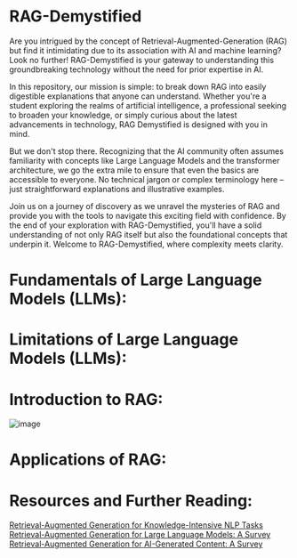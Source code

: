 # RAG-Demystified

Are you intrigued by the concept of Retrieval-Augmented-Generation (RAG) but find it intimidating due to its association with AI and machine learning? Look no further! RAG-Demystified is your gateway to understanding this groundbreaking technology without the need for prior expertise in AI.

In this repository, our mission is simple: to break down RAG into easily digestible explanations that anyone can understand. Whether you're a student exploring the realms of artificial intelligence, a professional seeking to broaden your knowledge, or simply curious about the latest advancements in technology, RAG Demystified is designed with you in mind.

But we don't stop there. Recognizing that the AI community often assumes familiarity with concepts like Large Language Models and the transformer architecture, we go the extra mile to ensure that even the basics are accessible to everyone. No technical jargon or complex terminology here – just straightforward explanations and illustrative examples.

Join us on a journey of discovery as we unravel the mysteries of RAG and provide you with the tools to navigate this exciting field with confidence. By the end of your exploration with RAG-Demystified, you'll have a solid understanding of not only RAG itself but also the foundational concepts that underpin it. Welcome to RAG-Demystified, where complexity meets clarity.


# Fundamentals of Large Language Models (LLMs):


# Limitations of Large Language Models (LLMs):


# Introduction to RAG:
![image](https://github.com/LEAN-96/RAG-Demystified/assets/150592634/eb6b029a-d41f-43e4-b362-f09cdebbec7c)

# Applications of RAG:


# Resources and Further Reading:
[Retrieval-Augmented Generation for Knowledge-Intensive NLP Tasks](http://arxiv.org/abs/2005.11401)
[Retrieval-Augmented Generation for Large Language Models: A Survey](http://arxiv.org/abs/2312.10997)
[Retrieval-Augmented Generation for AI-Generated Content: A Survey](https://arxiv.org/abs/2402.19473)
